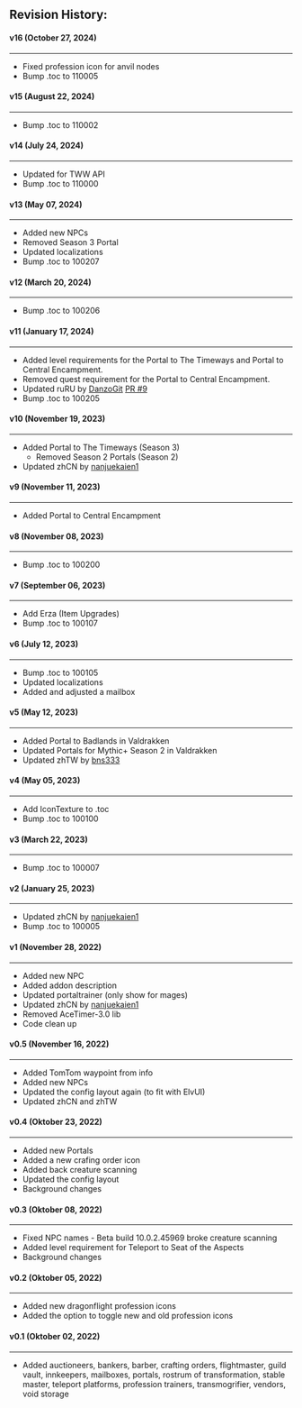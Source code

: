 ## Revision History:

#### v16 (October 27, 2024)
-------------------------------
* Fixed profession icon for anvil nodes
* Bump .toc to 110005

#### v15 (August 22, 2024)
-------------------------------
* Bump .toc to 110002

#### v14 (July 24, 2024)
-------------------------------
* Updated for TWW API
* Bump .toc to 110000

#### v13 (May 07, 2024)
-------------------------------
* Added new NPCs
* Removed Season 3 Portal
* Updated localizations
* Bump .toc to 100207

#### v12 (March 20, 2024)
-------------------------------
* Bump .toc to 100206

#### v11 (January 17, 2024)
-------------------------------
* Added level requirements for the Portal to The Timeways and Portal to Central Encampment.
* Removed quest requirement for the Portal to Central Encampment.
* Updated ruRU by [DanzoGit](https://github.com/DanzoGit) [PR #9](https://github.com/Dathwada/handynotes-valdrakken/pull/9)
* Bump .toc to 100205

#### v10 (November 19, 2023)
-------------------------------
* Added Portal to The Timeways (Season 3)
    * Removed Season 2 Portals (Season 2)
* Updated zhCN by [nanjuekaien1](https://github.com/nanjuekaien1)

#### v9 (November 11, 2023)
-------------------------------
* Added Portal to Central Encampment

#### v8 (November 08, 2023)
-------------------------------
* Bump .toc to 100200

#### v7 (September 06, 2023)
-------------------------------
* Add Erza (Item Upgrades)
* Bump .toc to 100107

#### v6 (July 12, 2023)
-------------------------------
* Bump .toc to 100105
* Updated localizations
* Added and adjusted a mailbox

#### v5 (May 12, 2023)
-------------------------------
* Added Portal to Badlands in Valdrakken
* Updated Portals for Mythic+ Season 2 in Valdrakken
* Updated zhTW by [bns333](https://legacy.curseforge.com/members/bns333)

#### v4 (May 05, 2023)
-------------------------------
* Add IconTexture to .toc
* Bump .toc to 100100

#### v3 (March 22, 2023)
-------------------------------
* Bump .toc to 100007

#### v2 (January 25, 2023)
-------------------------------
* Updated zhCN by [nanjuekaien1](https://github.com/Dathwada/handynotes-valdrakken/pull/2)
* Bump .toc to 100005

#### v1 (November 28, 2022)
-------------------------------
* Added new NPC
* Added addon description
* Updated portaltrainer (only show for mages)
* Updated zhCN by [nanjuekaien1](https://github.com/Dathwada/handynotes-valdrakken/pull/1)
* Removed AceTimer-3.0 lib
* Code clean up

#### v0.5 (November 16, 2022)
-------------------------------
* Added TomTom waypoint from info
* Added new NPCs
* Updated the config layout again (to fit with ElvUI)
* Updated zhCN and zhTW

#### v0.4 (Oktober 23, 2022)
-------------------------------
* Added new Portals
* Added a new crafing order icon
* Added back creature scanning
* Updated the config layout
* Background changes

#### v0.3 (Oktober 08, 2022)
-------------------------------
* Fixed NPC names - Beta build 10.0.2.45969 broke creature scanning
* Added level requirement for Teleport to Seat of the Aspects
* Background changes

#### v0.2 (Oktober 05, 2022)
-------------------------------
* Added new dragonflight profession icons
* Added the option to toggle new and old profession icons

#### v0.1 (Oktober 02, 2022)
-------------------------------
* Added auctioneers, bankers, barber, crafting orders, flightmaster, guild vault, innkeepers, mailboxes, portals, rostrum of transformation, stable master, teleport platforms, profession trainers, transmogrifier, vendors, void storage
